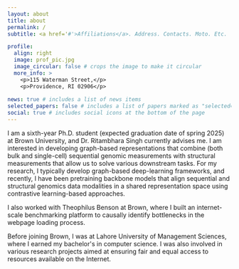 ```yaml
---
layout: about
title: about
permalink: /
subtitle: <a href='#'>Affiliations</a>. Address. Contacts. Moto. Etc.

profile:
  align: right
  image: prof_pic.jpg
  image_circular: false # crops the image to make it circular
  more_info: >
    <p>115 Waterman Street,</p>
    <p>Providence, RI 02906</p>
    
news: true # includes a list of news items
selected_papers: false # includes a list of papers marked as "selected={true}"
social: true # includes social icons at the bottom of the page
---
```

I am a sixth-year Ph.D. student (expected graduation date of spring 2025) at Brown University, and Dr. Ritambhara Singh currently advises me. I am interested in developing graph-based representations that combine (both bulk and single-cell) sequential genomic measurements with structural measurements that allow us to solve various downstream tasks. For my research, I typically develop graph-based deep-learning frameworks, and recently, I have been pretraining backbone models that align sequential and structural genomics data modalities in a shared representation space using contrastive learning-based approaches. 

I also worked with Theophilus Benson at Brown, where I built an internet-scale benchmarking platform to causally identify bottlenecks in the webpage loading process. 

Before joining Brown, I was at Lahore University of Management Sciences, where I earned my bachelor's in computer science. I was also involved in various research projects aimed at ensuring fair and equal access to resources available on the Internet.